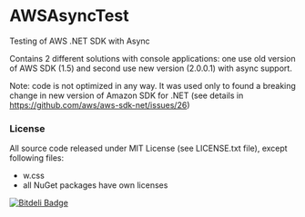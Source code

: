 AWSAsyncTest
============

Testing of AWS .NET SDK with Async

Contains 2 different solutions with console applications: one use old version of AWS SDK (1.5) and second use new version (2.0.0.1) with async support.

Note: code is not optimized in any way. It was used only to found a breaking change in new version of Amazon SDK for .NET (see details in https://github.com/aws/aws-sdk-net/issues/26)

### License

All source code released under MIT License (see LICENSE.txt file), except following files:
- w.css
- all NuGet packages have own licenses


[![Bitdeli Badge](https://d2weczhvl823v0.cloudfront.net/evereq/awsasynctest/trend.png)](https://bitdeli.com/free "Bitdeli Badge")

